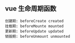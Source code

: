 ## vue 生命周期函数

```
创建期: beforeCreate created
挂载期: beforeMounte mounted
更新期: beforeUpdate updated
销毁期: beforeUnmount unmounted
```

